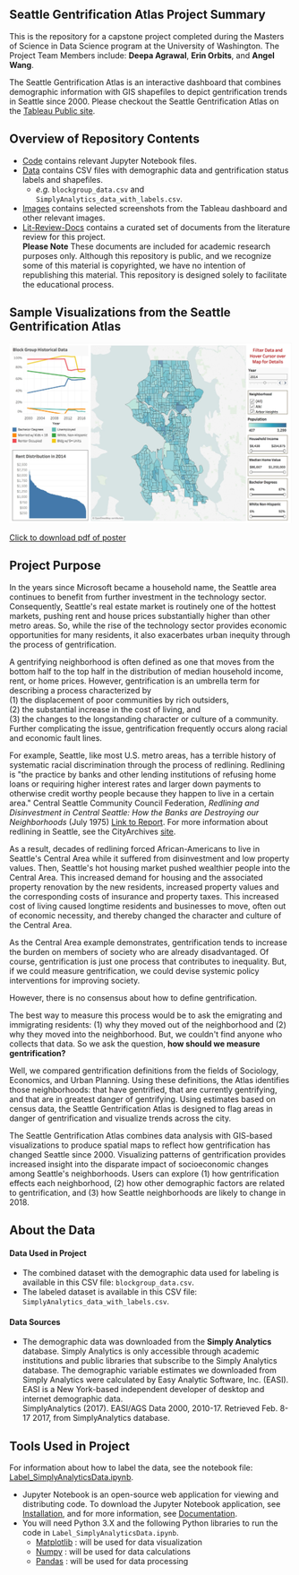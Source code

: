 ## Seattle Gentrification Atlas Project Summary
This is the repository for a capstone project completed during the Masters of Science in Data Science program at the University of Washington. The Project Team Members include: **Deepa Agrawal**, **Erin Orbits**, and **Angel Wang**.  

The Seattle Gentrification Atlas is an interactive dashboard that combines demographic information with GIS shapefiles to depict gentrification trends in Seattle since 2000. Please checkout the Seattle Gentrification Atlas on the [Tableau Public site](https://public.tableau.com/profile/erin.orbits#!/vizhome/SeattleGentrificationAtlas/Atlas?publish=yes).  

## Overview of Repository Contents  
 * [Code](https://raw.githubusercontent.com/dipsuw/Capstone590/master/code) contains relevant Jupyter Notebook files.
 * [Data](https://raw.githubusercontent.com/dipsuw/Capstone590/master/data) contains CSV files with demographic data and gentrification status labels and shapefiles.  
   - _e.g._ `blockgroup_data.csv` and `SimplyAnalytics_data_with_labels.csv`. 
 * [Images](https://raw.githubusercontent.com/dipsuw/Capstone590/master/images) contains selected screenshots from the Tableau dashboard and other relevant images.
 * [Lit-Review-Docs](https://raw.githubusercontent.com/dipsuw/Capstone590/master/Lit-Review-Docs) contains a curated set of documents from the literature review for this project.  
   __Please Note__ These documents are included for academic research purposes only. Although this repository is public, and we recognize some of this material is copyrighted, we have no intention of republishing this material. This repository is designed solely to facilitate the educational process.   
 
## Sample Visualizations from the Seattle Gentrification Atlas

![screenshot](https://raw.githubusercontent.com/dipsuw/Capstone590/master/Images/dashboard_demo_data.jpeg)

<a href="https://raw.githubusercontent.com/dipsuw/Capstone590/master/Images/SeattleGentrificationAtlas_poster.pdf">Click to download pdf of poster</a>

## Project Purpose
In the years since Microsoft became a household name, the Seattle area continues to benefit from further investment in the technology sector. Consequently, Seattle's real estate market is routinely one of the hottest markets, pushing rent and house prices substantially higher than other metro areas. So, while the rise of the technology sector provides economic opportunities for many residents, it also exacerbates urban inequity through the process of gentrification.  

A gentrifying neighborhood is often defined as one that moves from the bottom half to the top half in the distribution of median household income, rent, or home prices. However, gentrification is an umbrella term for describing a process characterized by  
(1) the displacement of poor communities by rich outsiders,  
(2) the substantial increase in the cost of living, and  
(3) the changes to the longstanding character or culture of a community.  
Further complicating the issue, gentrification frequently occurs along racial and economic fault lines.  

For example, Seattle, like most U.S. metro areas, has a terrible history of systematic racial discrimination through the process of redlining. Redlining is "the practice by banks and other lending institutions of refusing home loans or requiring higher interest rates and larger down payments to otherwise credit worthy people because they happen to live in a certain area." Central Seattle Community Council Federation, _Redlining and Disinvestment in Central Seattle: How the Banks are Destroying our Neighborhoods_ (July 1975) [Link to Report](http://clerk.seattle.gov/~F_archives/documents/Doc_11219.pdf). For more information about redlining in Seattle, see the CityArchives [site](https://www.seattle.gov/cityarchives/exhibits-and-education/online-exhibits/redlining-in-seattle).  

As a result, decades of redlining forced African-Americans to live in Seattle's Central Area while it suffered from disinvestment and low property values. Then, Seattle's hot housing market pushed wealthier people into the Central Area. This increased demand for housing and the associated property renovation by the new residents, increased property values and the corresponding costs of insurance and property taxes. This increased cost of living caused longtime residents and businesses to move, often out of economic necessity, and thereby changed the character and culture of the Central Area.  

As the Central Area example demonstrates, gentrification tends to increase the burden on members of society who are already disadvantaged. Of course, gentrification is just one process that contributes to inequality. But, if we could measure gentrification, we could devise systemic policy interventions for improving society.  

However, there is no consensus about how to define gentrification.  

The best way to measure this process would be to ask the emigrating and immigrating residents: (1) why they moved out of the neighborhood and (2) why they moved into the neighborhood. But, we couldn't find anyone who collects that data. So we ask the question, __how should we measure gentrification?__  

Well, we compared gentrification definitions from the fields of Sociology, Economics, and Urban Planning. Using these definitions, the Atlas identifies those neighborhoods: that have gentrified, that are currently gentrifying, and that are in greatest danger of gentrifying.  Using estimates based on census data, the Seattle Gentrification Atlas is designed to flag areas in danger of gentrification and visualize trends across the city. 

The Seattle Gentrification Atlas combines data analysis with GIS-based visualizations to produce spatial maps to reflect how gentrification has changed Seattle since 2000. Visualizing patterns of gentrification provides increased insight into the disparate impact of socioeconomic changes among Seattle's neighborhoods. Users can explore (1) how gentrification effects each neighborhood, (2) how other demographic factors are related to gentrification, and (3) how Seattle neighborhoods are likely to change in 2018.  
  
## About the Data
#### Data Used in Project
 * The combined dataset with the demographic data used for labeling is available in this CSV file: `blockgroup_data.csv`. 
 * The labeled dataset is available in this CSV file: `SimplyAnalytics_data_with_labels.csv`. 
 
#### Data Sources
* The demographic data was downloaded from the __Simply Analytics__ database. Simply Analytics is only accessible through academic institutions and public libraries that subscribe to the Simply Analytics database. The demographic variable estimates we downloaded from Simply Analytics were calculated by Easy Analytic Software, Inc. (EASI). EASI is a New York-based independent developer of desktop and internet demographic data.  
SimplyAnalytics (2017). EASI/AGS Data 2000, 2010-17. Retrieved Feb. 8-17 2017, from SimplyAnalytics database.  

## Tools Used in Project
For information about how to label the data, see the notebook file: [Label_SimplyAnalyticsData.ipynb](https://raw.githubusercontent.com/dipsuw/Capstone590/master/code/Label_SimplyAnalyticsData.ipynb).  

* Jupyter Notebook is an open-source web application for viewing and distributing code. To download the Jupyter Notebook application, see [Installation](https://jupyter.org/install.html), and for more information, see [Documentation](https://jupyter.org/documentation.html). 
* You will need Python 3.X and the following Python libraries to run the code in `Label_SimplyAnalyticsData.ipynb`.  
  - [Matplotlib](https://matplotlib.org) : will be used for data visualization  
  - [Numpy](http://www.numpy.org) : will be used for data calculations
  - [Pandas](http://pandas.pydata.org) : will be used for data processing  
 
